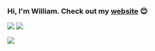 ### Hi, I'm William. Check out my [website](https://williammawang.com) :blush:

[![](https://img.shields.io/badge/linkedin-%230077B5.svg?style=for-the-badge&logo=linkedin)](https://www.linkedin.com/in/williammawang/)
[![](https://img.shields.io/badge/Spotify-1ED760?style=for-the-badge&logo=spotify&logoColor=white)](https://open.spotify.com/user/21zdwau7mfrwuuywowr5uczci)

<img src="https://github-readme-stats.vercel.app/api/top-langs?username=Chinesegala"/>
